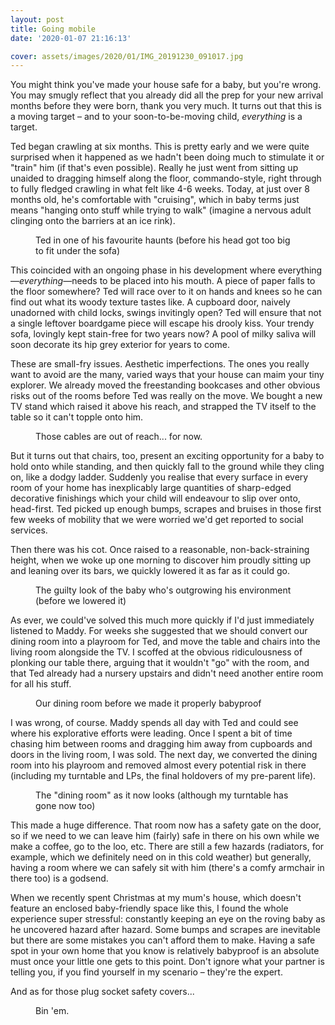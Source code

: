 ```yaml
---
layout: post
title: Going mobile
date: '2020-01-07 21:16:13'

cover: assets/images/2020/01/IMG_20191230_091017.jpg
---
```


You might think you've made your house safe for a baby, but you're wrong. You may smugly reflect that you already did all the prep for your new arrival months before they were born, thank you very much. It turns out that this is a moving target – and to your soon-to-be-moving child, _everything_ is a target.

Ted began crawling at six months. This is pretty early and we were quite surprised when it happened as we hadn't been doing much to stimulate it or "train" him (if that's even possible). Really he just went from sitting up unaided to dragging himself along the floor, commando-style, right through to fully fledged crawling in what felt like 4-6 weeks. Today, at just over 8 months old, he's comfortable with "cruising", which in baby terms just means "hanging onto stuff while trying to walk" (imagine a nervous adult clinging onto the barriers at an ice rink).

<figure class="kg-card kg-image-card kg-card-hascaption"><img src="/assets/images/2020/01/IMG_20191028_085209.jpg" class="kg-image" alt loading="lazy"><figcaption>Ted in one of his favourite haunts (before his head got too big to fit under the sofa)</figcaption></figure>

This coincided with an ongoing phase in his development where everything—_everything_—needs to be placed into his mouth. A piece of paper falls to the floor somewhere? Ted will race over to it on hands and knees so he can find out what its woody texture tastes like. A cupboard door, naively unadorned with child locks, swings invitingly open? Ted will ensure that not a single leftover boardgame piece will escape his drooly kiss. Your trendy sofa, lovingly kept stain-free for two years now? A pool of milky saliva will soon decorate its hip grey exterior for years to come.

These are small-fry issues. Aesthetic imperfections. The ones you really want to avoid are the many, varied ways that your house can maim your tiny explorer. We already moved the freestanding bookcases and other obvious risks out of the rooms before Ted was really on the move. We bought a new TV stand which raised it above his reach, and strapped the TV itself to the table so it can't topple onto him.

<figure class="kg-card kg-image-card kg-card-hascaption"><img src="/assets/images/2020/01/IMG_20191211_060142.jpg" class="kg-image" alt loading="lazy"><figcaption>Those cables are out of reach... for now.</figcaption></figure>

But it turns out that chairs, too, present an exciting opportunity for a baby to hold onto while standing, and then quickly fall to the ground while they cling on, like a dodgy ladder. Suddenly you realise that every surface in every room of your home has inexplicably large quantities of sharp-edged decorative finishings which your child will endeavour to slip over onto, head-first. Ted picked up enough bumps, scrapes and bruises in those first few weeks of mobility that we were worried we'd get reported to social services.

Then there was his cot. Once raised to a reasonable, non-back-straining height, when we woke up one morning to discover him proudly sitting up and leaning over its bars, we quickly lowered it as far as it could go.

<figure class="kg-card kg-image-card kg-card-hascaption"><img src="/assets/images/2020/01/IMG_20191108_151217.jpg" class="kg-image" alt loading="lazy"><figcaption>The guilty look of the baby who's outgrowing his environment (before we lowered it)</figcaption></figure>

As ever, we could've solved this much more quickly if I'd just immediately listened to Maddy. For weeks she suggested that we should convert our dining room into a playroom for Ted, and move the table and chairs into the living room alongside the TV. I scoffed at the obvious ridiculousness of plonking our table there, arguing that it wouldn't "go" with the room, and that Ted already had a nursery upstairs and didn't need another entire room for all his stuff.

<figure class="kg-card kg-image-card kg-card-hascaption"><img src="/assets/images/2020/01/IMG_20190901_192113.jpg" class="kg-image" alt loading="lazy"><figcaption>Our dining room before we made it properly babyproof</figcaption></figure>

I was wrong, of course. Maddy spends all day with Ted and could see where his explorative efforts were leading. Once I spent a bit of time chasing him between rooms and dragging him away from cupboards and doors in the living room, I was sold. The next day, we converted the dining room into his playroom and removed almost every potential risk in there (including my turntable and LPs, the final holdovers of my pre-parent life).

<figure class="kg-card kg-image-card kg-card-hascaption"><img src="/assets/images/2020/01/IMG_20191120_182334.jpg" class="kg-image" alt loading="lazy"><figcaption>The "dining room" as it now looks (although my turntable has gone now too)</figcaption></figure>

This made a huge difference. That room now has a safety gate on the door, so if we need to we can leave him (fairly) safe in there on his own while we make a coffee, go to the loo, etc. There are still a few hazards (radiators, for example, which we definitely need on in this cold weather) but generally, having a room where we can safely sit with him (there's a comfy armchair in there too) is a godsend.

When we recently spent Christmas at my mum's house, which doesn't feature an enclosed baby-friendly space like this, I found the whole experience super stressful: constantly keeping an eye on the roving baby as he uncovered hazard after hazard. Some bumps and scrapes are inevitable but there are some mistakes you can't afford them to make. Having a safe spot in your own home that you know is relatively babyproof is an absolute must once your little one gets to this point. Don't ignore what your partner is telling you, if you find yourself in my scenario – they're the expert.

And as for those plug socket safety covers...

<figure class="kg-card kg-image-card kg-card-hascaption"><img src="/assets/images/2020/01/IMG_20191221_144931-1.jpg" class="kg-image" alt loading="lazy"><figcaption>Bin 'em.</figcaption></figure>

